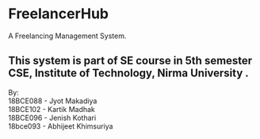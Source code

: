 # FreelancerHub
A Freelancing Management System. 

## This system is part of SE course in 5th semester CSE, Institute of Technology, Nirma University .

By:                           
18BCE088 - Jyot Makadiya                     
18BCE102 - Kartik Madhak                      
18BCE096 - Jenish Kothari           
18bce093 - Abhijeet Khimsuriya                 
